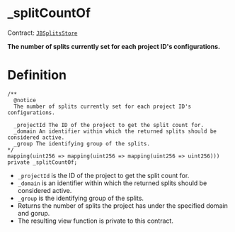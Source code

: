 # \_splitCountOf

Contract: [`JBSplitsStore`](../)​‌

**The number of splits currently set for each project ID's configurations.**

# Definition

```solidity
/** 
  @notice
  The number of splits currently set for each project ID's configurations.

  _projectId The ID of the project to get the split count for.
  _domain An identifier within which the returned splits should be considered active.
  _group The identifying group of the splits.
*/
mapping(uint256 => mapping(uint256 => mapping(uint256 => uint256))) private _splitCountOf;
```

* `_projectId` is the ID of the project to get the split count for.
* `_domain` is an identifier within which the returned splits should be considered active.
* `_group` is the identifying group of the splits.
* Returns the number of splits the project has under the specified domain and gorup.
* The resulting view function is private to this contract.
